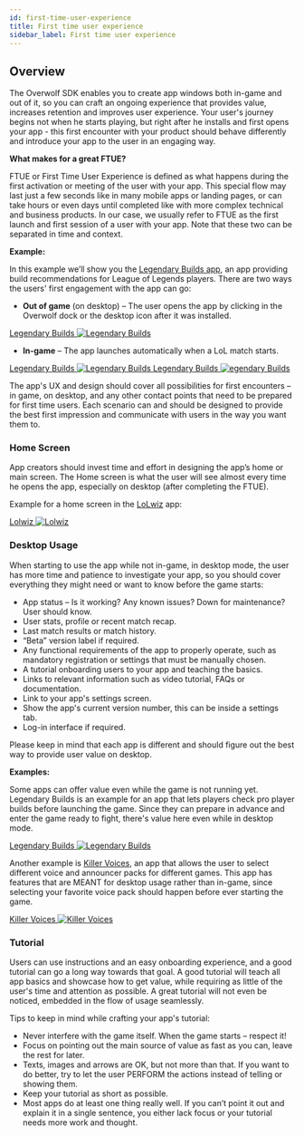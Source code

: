 ```yaml
---
id: first-time-user-experience
title: First time user experience
sidebar_label: First time user experience
---
```


## Overview

The Overwolf SDK enables you to create app windows both in-game and out of it, so you can craft an ongoing experience that provides value, increases retention and improves user experience. Your user's journey begins not when he starts playing, but right after he installs and first opens your app - this first encounter with your product should behave differently and introduce your app to the user in an engaging way. 

**What makes for a great FTUE?**

FTUE or First Time User Experience is defined as what happens during the first activation or meeting of the user with your app. This special flow may last just a few seconds like in many mobile apps or landing pages, or can take hours or even days until completed like with more complex technical and business products. In our case, we usually refer to FTUE as the first launch and first session of a user with your app. Note that these two can be separated in time and context.

**Example:**

In this example we’ll show you the [Legendary Builds app](https://www.overwolf.com/app/Colorfulstan-Legendary_Builds), an app providing build recommendations for League of Legends players. There are two ways the users' first engagement with the app can go:
* **Out of game** (on desktop) – The user opens the app by clicking in the Overwolf dock or the desktop icon after it was installed.

<div class="box" data-slick='{"slidesToShow": 1'>
  <a data-fancybox="gallery" data-caption="Legendary Builds" href="../assets/Firsttimeuserexperience/Champ-select.png">
    Legendary Builds
    <span class="thumb">
      <img src="../assets/Firsttimeuserexperience/Champ-select.png" alt="Legendary Builds">
    </span>
  </a>
</div>


* **In-game** – The app launches automatically when a LoL match starts.

<div class="box" data-slick='{"slidesToShow": 2}'>
  <a data-fancybox="gallery" data-caption="Legendary Builds" href="../assets/Firsttimeuserexperience/Builds-are-ready.png">
    Legendary Builds
    <span class="thumb">
      <img src="../assets/Firsttimeuserexperience/Builds-are-ready.png" alt="Legendary Builds">
    </span>
  </a>
  <a data-fancybox="gallery" data-caption="Legendary Builds" href="../assets/Firsttimeuserexperience/lbingame113.png">
    Legendary Builds
    <span class="thumb">
      <img src="../assets/Firsttimeuserexperience/lbingame113.png" alt="egendary Builds">
    </span>
  </a>
</div>

The app's UX and design should cover all possibilities for first encounters – in game, on desktop, and any other contact points that need to be prepared for first time users. Each scenario can and should be designed to provide the best first impression and communicate with users in the way you want them to.

### Home Screen

App creators should invest time and effort in designing the app’s home or main screen.
The Home screen is what the user will see almost every time he opens the app, especially on desktop (after completing the FTUE).

Example for a home screen in the [LoLwiz](https://www.overwolf.com/app/LoLwiz) app:

<div class="box" data-slick='{"slidesToShow": 1'>
  <a data-fancybox="gallery" data-caption="Lolwiz" href="../assets/Firsttimeuserexperience/lolwiz-home.jpg">
    Lolwiz
    <span class="thumb">
      <img src="../assets/Firsttimeuserexperience/lolwiz-home.jpg" alt="Lolwiz">
    </span>
  </a>
</div>



### Desktop Usage

When starting to use the app while not in-game, in desktop mode, the user has more time and patience to investigate your app, so you should cover everything they might need or want to know before the game starts:

* App status – Is it working? Any known issues? Down for maintenance? User should know.
* User stats, profile or recent match recap.
* Last match results or match history.
* “Beta” version label if required.
* Any functional requirements of the app to properly operate, such as mandatory registration or settings that must be manually chosen.
* A tutorial onboarding users to your app and teaching the basics.
* Links to relevant information such as video tutorial, FAQs or documentation.
* Link to your app's settings screen.
* Show the app's current version number, this can be inside a settings tab.
* Log-in interface if required.

Please keep in mind that each app is different and should figure out the best way to provide user value on desktop.

**Examples:**

Some apps can offer value even while the game is not running yet. Legendary Builds is an example for an app that lets players check pro player builds before launching the game. Since they can prepare in advance and enter the game ready to fight, there's value here even while in desktop mode.

<div class="box" data-slick='{"slidesToShow": 1'>
  <a data-fancybox="gallery" data-caption="Legendary Builds" href="../assets/Firsttimeuserexperience/Champ-select.png">
    Legendary Builds
    <span class="thumb">
      <img src="../assets/Firsttimeuserexperience/Champ-select.png" alt="Legendary Builds">
    </span>
  </a>
</div>

Another example is [Killer Voices](https://www.overwolf.com/app/overwolf-killer_voices), an app that allows the user to select different voice and announcer packs for different games. This app has features that are MEANT for desktop usage rather than in-game, since selecting your favorite voice pack should happen before ever starting the game.

<div class="box" data-slick='{"slidesToShow": 1'>
  <a data-fancybox="gallery" data-caption="Killer Voices" href="../assets/Firsttimeuserexperience/Killervoices123.png">
    Killer Voices
    <span class="thumb">
      <img src="../assets/Firsttimeuserexperience/Killervoices123.png" alt="Killer Voices">
    </span>
  </a>
</div>

### Tutorial

Users can use instructions and an easy onboarding experience, and a good tutorial can go a long way towards that goal. A good tutorial will teach all app basics and showcase how to get value, while requiring as little of the user's time and attention as possible. A great tutorial will not even be noticed, embedded in the flow of usage seamlessly.

Tips to keep in mind while crafting your app's tutorial:
* Never interfere with the game itself. When the game starts – respect it!
* Focus on pointing out the main source of value as fast as you can, leave the rest for later.
* Texts, images and arrows are OK, but not more than that. If you want to do better, try to let the user PERFORM the actions instead of telling or showing them.
* Keep your tutorial as short as possible.
* Most apps do at least one thing really well. If you can’t point it out and explain it in a single sentence, you either lack focus or your tutorial needs more work and thought.
